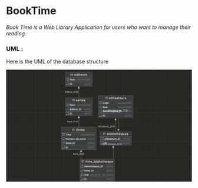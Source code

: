 # BookTime

_Book Time is a Web Library Application for users who want to manage their reading._

### UML :
Here is the UML of the database structure

![UML.png](UML.png)